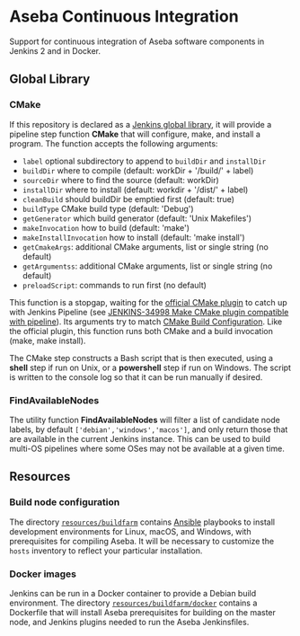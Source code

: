 # Aseba Continuous Integration
Support for continuous integration of Aseba software components in Jenkins 2 and in Docker.

## Global Library

### CMake
If this repository is declared as a [Jenkins global library](https://jenkins.io/doc/book/pipeline/shared-libraries/), it will provide a pipeline step function **CMake** that will configure, make, and install a program. The function accepts the following arguments:
* `label` optional subdirectory to append to `buildDir` and `installDir`
* `buildDir` where to compile (default: workDir + '/build/' + label)
* `sourceDir` where to find the source (default: workDir)
* `installDir` where to install (default: workdir + '/dist/' + label)
* `cleanBuild` should buildDir be emptied first (default: true)
* `buildType` CMake build type (default: 'Debug')
* `getGenerator` which build generator (default: 'Unix Makefiles')
* `makeInvocation` how to build (default: 'make')
* `makeInstallInvocation` how to install (default: 'make install')
* `getCmakeArgs`: additional CMake arguments, list or single string (no default)
* `getArgumentss`: additional CMake arguments, list or single string (no default)
* `preloadScript`: commands to run first (no default)

This function is a stopgap, waiting for the [official CMake plugin](https://wiki.jenkins-ci.org/display/JENKINS/CMake+Plugin) to catch up with Jenkins Pipeline (see [JENKINS-34998 Make CMake plugin compatible with pipeline](https://issues.jenkins-ci.org/browse/JENKINS-34998)).
Its arguments try to match [CMake Build Configuration](https://wiki.jenkins-ci.org/display/JENKINS/CMake+Build+Configuration).
Like the official plugin, this function runs both CMake and a build invocation (make, make install).

The CMake step constructs a Bash script that is then executed, using a **shell** step if run on Unix, or a **powershell** step if run on Windows. The script is written to the console log so that it can be run manually if desired.

### FindAvailableNodes
The utility function **FindAvailableNodes** will filter a list of candidate node labels, by default `['debian','windows','macos']`, and only return those that are available in the current Jenkins instance. This can be used to build multi-OS pipelines where some OSes may not be available at a given time.

## Resources

### Build node configuration
The directory [`resources/buildfarm`](resources/buildfarm) contains [Ansible](https://www.ansible.com) playbooks to install development environments for Linux, macOS, and Windows, with prerequisites for compiling Aseba. It will be necessary to customize the `hosts` inventory to reflect your particular installation.

### Docker images
Jenkins can be run in a Docker container to provide a Debian build environment. The directory [`resources/buildfarm/docker`](resources/buildfarm/docker) contains a Dockerfile that will install Aseba prerequisites for building on the master node, and Jenkins plugins needed to run the Aseba Jenkinsfiles.

